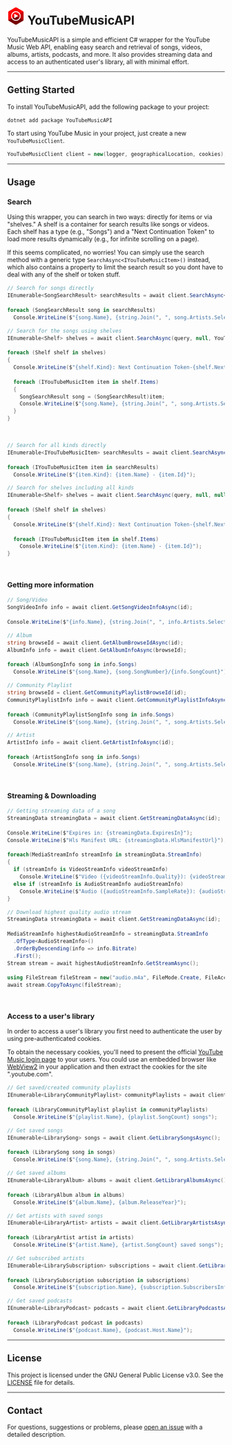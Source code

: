 # <img src="https://github.com/IcySnex/YouTubeMusicAPI/blob/main/icon.png" alt="YouTube Music Icon" width="40" height="40"> YouTubeMusicAPI

YouTubeMusicAPI is a simple and efficient C# wrapper for the YouTube Music Web API, enabling easy search and retrieval of songs, videos, albums, artists, podcasts, and more. It also provides streaming data and access to an authenticated user's library, all with minimal effort.

---

## Getting Started
To install YouTubeMusicAPI, add the following package to your project:
```
dotnet add package YouTubeMusicAPI
```
To start using YouTube Music in your project, just create a new `YouTubeMusicClient`.
```cs
YouTubeMusicClient client = new(logger, geographicalLocation, cookies);
```

---

## Usage
### Search
Using this wrapper, you can search in two ways: directly for items or via "shelves." A shelf is a container for search results like songs or videos. Each shelf has a type (e.g., "Songs") and a "Next Continuation Token" to load more results dynamically (e.g., for infinite scrolling on a page).

If this seems complicated, no worries! You can simply use the search method with a generic type `SearchAsync<IYouTubeMusicItem>()` instead, which also contains a property to limit the search result so you dont have to deal with any of the shelf or token stuff.
```cs
// Search for songs directly
IEnumerable<SongSearchResult> searchResults = await client.SearchAsync<SongSearchResult>(query);

foreach (SongSearchResult song in searchResults)
  Console.WriteLine($"{song.Name}, {string.Join(", ", song.Artists.Select(artist => artist.Name))} - {song.Album.Name}");
```
```cs
// Search for the songs using shelves
IEnumerable<Shelf> shelves = await client.SearchAsync(query, null, YouTubeMusicItemKind.Songs);

foreach (Shelf shelf in shelves)
{
  Console.WriteLine($"{shelf.Kind}: Next Continuation Token-{shelf.NextContinuationToken}");

  foreach (IYouTubeMusicItem item in shelf.Items)
  {
    SongSearchResult song = (SongSearchResult)item;
    Console.WriteLine($"{song.Name}, {string.Join(", ", song.Artists.Select(artist => artist.Name))} - {song.Album.Name}");
  }
}
```
‎
```cs
// Search for all kinds directly
IEnumerable<IYouTubeMusicItem> searchResults = await client.SearchAsync<IYouTubeMusicItem>(query, limit);

foreach (IYouTubeMusicItem item in searchResults)
  Console.WriteLine($"{item.Kind}: {item.Name} - {item.Id}");
```
```cs
// Search for shelves including all kinds
IEnumerable<Shelf> shelves = await client.SearchAsync(query, null, null);

foreach (Shelf shelf in shelves)
{
  Console.WriteLine($"{shelf.Kind}: Next Continuation Token-{shelf.NextContinuationToken}");

  foreach (IYouTubeMusicItem item in shelf.Items)
    Console.WriteLine($"{item.Kind}: {item.Name} - {item.Id}");
}
```
‎
### Getting more information
```cs
// Song/Video
SongVideoInfo info = await client.GetSongVideoInfoAsync(id);

Console.WriteLine($"{info.Name}, {string.Join(", ", info.Artists.Select(artist => artist.Name))} - {info.Description}");
```
```cs
// Album
string browseId = await client.GetAlbumBrowseIdAsync(id);
AlbumInfo info = await client.GetAlbumInfoAsync(browseId);

foreach (AlbumSongInfo song in info.Songs)
  Console.WriteLine($"{song.Name}, {song.SongNumber}/{info.SongCount}");
```
```cs
// Community Playlist
string browseId = client.GetCommunityPlaylistBrowseId(id);
CommunityPlaylistInfo info = await client.GetCommunityPlaylistInfoAsync(browseId);

foreach (CommunityPlaylistSongInfo song in info.Songs)
  Console.WriteLine($"{song.Name}, {string.Join(", ", song.Artists.Select(artist => artist.Name))} - {song.Album?.Name}");
```
```cs
// Artist
ArtistInfo info = await client.GetArtistInfoAsync(id);

foreach (ArtistSongInfo song in info.Songs)
  Console.WriteLine($"{song.Name}, {string.Join(", ", song.Artists.Select(artist => artist.Name))} - {song.Album?.Name}");
```
‎
### Streaming & Downloading
```cs
// Getting streaming data of a song
StreamingData streamingData = await client.GetStreamingDataAsync(id);

Console.WriteLine($"Expires in: {streamingData.ExpiresIn}");
Console.WriteLine($"Hls Manifest URL: {streamingData.HlsManifestUrl}");

foreach(MediaStreamInfo streamInfo in streamingData.StreamInfo)
{
  if (streamInfo is VideoStreamInfo videoStreamInfo)
    Console.WriteLine($"Video ({videoStreamInfo.Quality}): {videoStreamInfo.Url}");
  else if (streamInfo is AudioStreamInfo audioStreamInfo)
    Console.WriteLine($"Audio ({audioStreamInfo.SampleRate}): {audioStreamInfo.Url}");
}
```
```cs
// Download highest quality audio stream
StreamingData streamingData = await client.GetStreamingDataAsync(id);

MediaStreamInfo highestAudioStreamInfo = streamingData.StreamInfo
  .OfType<AudioStreamInfo>()
  .OrderByDescending(info => info.Bitrate)
  .First();
Stream stream = await highestAudioStreamInfo.GetStreamAsync();

using FileStream fileStream = new("audio.m4a", FileMode.Create, FileAccess.Write);
await stream.CopyToAsync(fileStream);
```
‎
### Access to a user's library
In order to access a user's library you first need to authenticate the user by using pre-authenticated cookies.

To obtain the necessary cookies, you'll need to present the official [YouTube Music login page](https://accounts.google.com/ServiceLogin?continue=https%3A%2F%2Fmusic.youtube.com) to your users. You could use an embedded browser like [WebView2](https://learn.microsoft.com/en-us/microsoft-edge/webview2/) in your application and then extract the cookies for the site ".youtube.com".
```cs
// Get saved/created community playlists
IEnumerable<LibraryCommunityPlaylist> communityPlaylists = await client.GetLibraryCommunityPlaylistsAsync();

foreach (LibraryCommunityPlaylist playlist in communityPlaylists)
  Console.WriteLine($"{playlist.Name}, {playlist.SongCount} songs");
```
```cs
// Get saved songs
IEnumerable<LibrarySong> songs = await client.GetLibrarySongsAsync();

foreach (LibrarySong song in songs)
  Console.WriteLine($"{song.Name}, {string.Join(", ", song.Artists.Select(artist => artist.Name))} - {song.Album.Name}");
```
```cs
// Get saved albums
IEnumerable<LibraryAlbum> albums = await client.GetLibraryAlbumsAsync();

foreach (LibraryAlbum album in albums)
  Console.WriteLine($"{album.Name}, {album.ReleaseYear}");
```
```cs
// Get artists with saved songs
IEnumerable<LibraryArtist> artists = await client.GetLibraryArtistsAsync();

foreach (LibraryArtist artist in artists)
  Console.WriteLine($"{artist.Name}, {artist.SongCount} saved songs");
```
```cs
// Get subscribed artists
IEnumerable<LibrarySubscription> subscriptions = await client.GetLibrarySubscriptionsAsync();

foreach (LibrarySubscription subscription in subscriptions)
  Console.WriteLine($"{subscription.Name}, {subscription.SubscribersInfo}");
```
```cs
// Get saved podcasts
IEnumerable<LibraryPodcast> podcasts = await client.GetLibraryPodcastsAsync();

foreach (LibraryPodcast podcast in podcasts)
  Console.WriteLine($"{podcast.Name}, {podcast.Host.Name}");
```

---

## License
This project is licensed under the GNU General Public License v3.0. See the [LICENSE](/LICENSE) file for details.

---

## Contact
For questions, suggestions or problems, please [open an issue](https://github.com/IcySnex/YouTubeMusicAPI/issues) with a detailed description.

